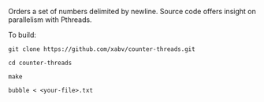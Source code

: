 Orders a set of numbers delimited by newline.
Source code offers insight on parallelism with Pthreads.

To build:

`git clone https://github.com/xabv/counter-threads.git` 

`cd counter-threads` 

`make` 

`bubble < <your-file>.txt` 
